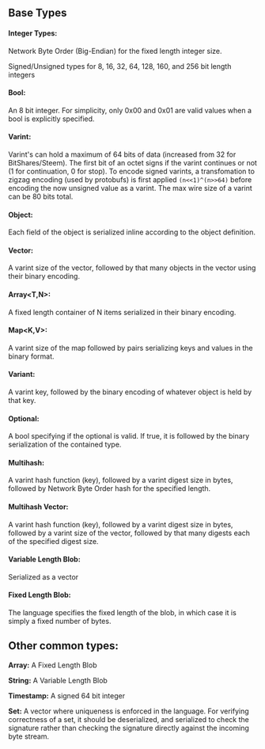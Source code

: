 ## Base Types

#### Integer Types:

Network Byte Order (Big-Endian) for the fixed length integer size.

Signed/Unsigned types for 8, 16, 32, 64, 128, 160, and 256 bit length integers


#### Bool:

An 8 bit integer. For simplicity, only 0x00 and 0x01 are valid values when a bool is explicitly specified.


#### Varint:

Varint's can hold a maximum of 64 bits of data (increased from 32 for BitShares/Steem). The first bit of an octet signs if the varint continues or not (1 for continuation, 0 for stop). To encode signed varints, a transfomation to zigzag encoding (used by protobufs) is first applied `(n<<1)^(n>>64)` before encoding the now unsigned value as a varint. The max wire size of a varint can be 80 bits total.


#### Object:

Each field of the object is serialized inline according to the object definition.


#### Vector<T>:

A varint size of the vector, followed by that many objects in the vector using their binary encoding.


#### Array<T,N>:

A fixed length container of N items serialized in their binary encoding.


#### Map<K,V>:

A varint size of the map followed by pairs serializing keys and values in the binary format.


#### Variant<T>:

A varint key, followed by the binary encoding of whatever object is held by that key.


#### Optional<T>:

A bool specifying if the optional is valid. If true, it is followed by the binary serialization of the contained type.


#### Multihash:

A varint hash function (key), followed by a varint digest size in bytes, followed by Network Byte Order hash for the specified length.


#### Multihash Vector:

A varint hash function (key), followed by a varint digest size in bytes, followed by a varint size of the vector, followed by that many digests each of the specified digest size.


#### Variable Length Blob:

Serialized as a vector<char>


#### Fixed Length Blob:

The language specifies the fixed length of the blob, in which case it is simply a fixed number of bytes.


## Other common types:

**Array:** A Fixed Length Blob

**String:** A Variable Length Blob

**Timestamp:** A signed 64 bit integer

**Set:** A vector where uniqueness is enforced in the language. For verifying correctness of a set, it should be deserialized, and serialized to check the signature rather than checking the signature directly against the incoming byte stream.